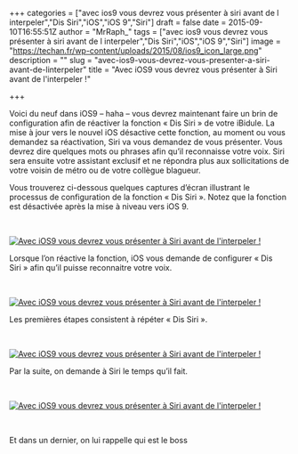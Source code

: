 +++
categories = ["avec ios9 vous devrez vous présenter à siri avant de l interpeler","Dis Siri","iOS","iOS 9","Siri"]
draft = false
date = 2015-09-10T16:55:51Z
author = "MrRaph_"
tags = ["avec ios9 vous devrez vous présenter à siri avant de l interpeler","Dis Siri","iOS","iOS 9","Siri"]
image = "https://techan.fr/wp-content/uploads/2015/08/ios9_icon_large.png"
description = ""
slug = "avec-ios9-vous-devrez-vous-presenter-a-siri-avant-de-linterpeler"
title = "Avec iOS9 vous devrez vous présenter à Siri avant de l'interpeler !"

+++


Voici du neuf dans iOS9 – haha – vous devrez maintenant faire un brin de configuration afin de réactiver la fonction « Dis Siri » de votre iBidule. La mise à jour vers le nouvel iOS désactive cette fonction, au moment ou vous demandez sa réactivation, Siri va vous demandez de vous présenter. Vous devrez dire quelques mots ou phrases afin qu’il reconnaisse votre voix. Siri sera ensuite votre assistant exclusif et ne répondra plus aux sollicitations de votre voisin de métro ou de votre collègue blagueur.

Vous trouverez ci-dessous quelques captures d’écran illustrant le processus de configuration de la fonction « Dis Siri ». Notez que la fonction est désactivée après la mise à niveau vers iOS 9.

 

[![Avec iOS9 vous devrez vous présenter à Siri avant de l'interpeler !](https://techan.fr/wp-content/uploads/2015/09/image61.png)](https://techan.fr/wp-content/uploads/2015/09/image61.png)

Lorsque l’on réactive la fonction, iOS vous demande de configurer « Dis Siri » afin qu’il puisse reconnaitre votre voix.

 

[![Avec iOS9 vous devrez vous présenter à Siri avant de l'interpeler !](https://techan.fr/wp-content/uploads/2015/09/image5.png)](https://techan.fr/wp-content/uploads/2015/09/image5.png)

Les premières étapes consistent à répéter « Dis Siri ».

 

[![Avec iOS9 vous devrez vous présenter à Siri avant de l'interpeler !](https://techan.fr/wp-content/uploads/2015/09/image1.png)](https://techan.fr/wp-content/uploads/2015/09/image1.png)

Par la suite, on demande à Siri le temps qu’il fait.

 

[![Avec iOS9 vous devrez vous présenter à Siri avant de l'interpeler !](https://techan.fr/wp-content/uploads/2015/09/image2.png)](https://techan.fr/wp-content/uploads/2015/09/image2.png)

 

Et dans un dernier, on lui rappelle qui est le boss 